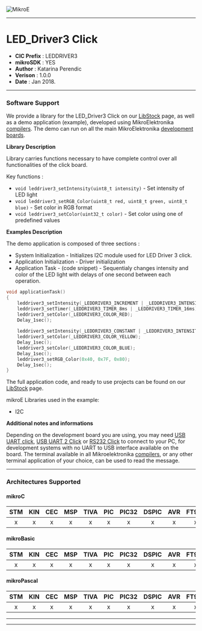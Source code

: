 ![MikroE](http://www.mikroe.com/img/designs/beta/logo_small.png)

---

# LED_Driver3 Click

- **CIC Prefix**  : LEDDRIVER3
- **mikroSDK**    : YES
- **Author**      : Katarina Perendic
- **Verison**     : 1.0.0
- **Date**        : Jan 2018.

---

### Software Support

We provide a library for the LED_Driver3 Click on our [LibStock](https://libstock.mikroe.com/projects/view/2301/led-driver-3-click) 
page, as well as a demo application (example), developed using MikroElektronika 
[compilers](http://shop.mikroe.com/compilers). The demo can run on all the main 
MikroElektronika [development boards](http://shop.mikroe.com/development-boards).

**Library Description**

Library carries functions necessary to have complete control over all functionalities of the click board.

Key functions :

- ``` void leddriver3_setIntensity(uint8_t intensity) ``` - Set intensity of LED light
- ``` void leddriver3_setRGB_Color(uint8_t red, uint8_t green, uint8_t blue) ``` - Set color in RGB format
- ``` void leddriver3_setColor(uint32_t color) ``` - Set color using one of predefined values

**Examples Description**

The demo application is composed of three sections :

- System Initialization - Initializes I2C module used for LED Driver 3 click.
- Application Initialization - Driver initialization
- Application Task - (code snippet) - Sequentialy changes intensity and color of the LED light with delays
of one second between each operation.


```.c
void applicationTask()
{
    leddriver3_setIntensity(_LEDDRIVER3_INCREMENT | _LEDDRIVER3_INTENSITY_8);
    leddriver3_setTimer(_LEDDRIVER3_TIMER_8ms | _LEDDRIVER3_TIMER_16ms);        // 24 ms
    leddriver3_setColor(_LEDDRIVER3_COLOR_RED);
    Delay_1sec();
    
    leddriver3_setIntensity(_LEDDRIVER3_CONSTANT | _LEDDRIVER3_INTENSITY_16);
    leddriver3_setColor(_LEDDRIVER3_COLOR_YELLOW);
    Delay_1sec();
    leddriver3_setColor(_LEDDRIVER3_COLOR_BLUE);
    Delay_1sec();
    leddriver3_setRGB_Color(0x40, 0x7F, 0x80);
    Delay_1sec();
}
```

The full application code, and ready to use projects can be found on our 
[LibStock](https://libstock.mikroe.com/projects/view/2301/led-driver-3-click) page.

mikroE Libraries used in the example:

- I2C

**Additional notes and informations**

Depending on the development board you are using, you may need 
[USB UART click](http://shop.mikroe.com/usb-uart-click), 
[USB UART 2 Click](http://shop.mikroe.com/usb-uart-2-click) or 
[RS232 Click](http://shop.mikroe.com/rs232-click) to connect to your PC, for 
development systems with no UART to USB interface available on the board. The 
terminal available in all Mikroelektronika 
[compilers](http://shop.mikroe.com/compilers), or any other terminal application 
of your choice, can be used to read the message.

---
### Architectures Supported

#### mikroC

| STM | KIN | CEC | MSP | TIVA | PIC | PIC32 | DSPIC | AVR | FT90x |
|:-:|:-:|:-:|:-:|:-:|:-:|:-:|:-:|:-:|:-:|
| x | x | x | x | x | x | x | x | x | x |

#### mikroBasic

| STM | KIN | CEC | MSP | TIVA | PIC | PIC32 | DSPIC | AVR | FT90x |
|:-:|:-:|:-:|:-:|:-:|:-:|:-:|:-:|:-:|:-:|
| x | x | x | x | x | x | x | x | x | x |

#### mikroPascal

| STM | KIN | CEC | MSP | TIVA | PIC | PIC32 | DSPIC | AVR | FT90x |
|:-:|:-:|:-:|:-:|:-:|:-:|:-:|:-:|:-:|:-:|
| x | x | x | x | x | x | x | x | x | x |

---
---
